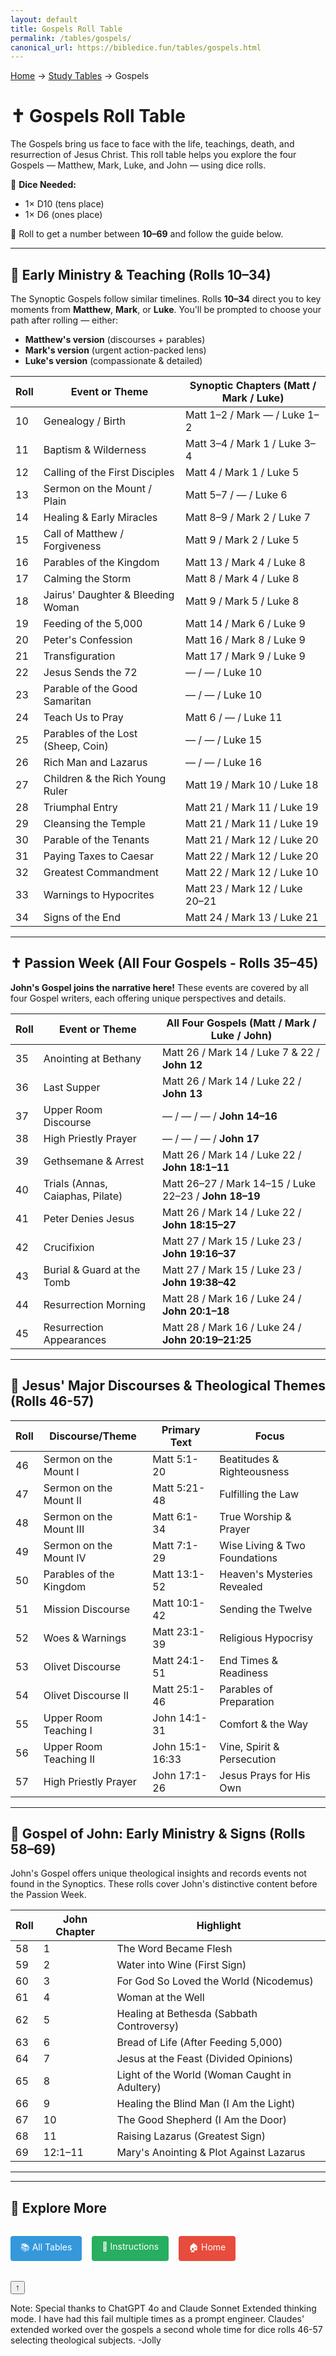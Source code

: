 ```yaml
---
layout: default
title: Gospels Roll Table
permalink: /tables/gospels/
canonical_url: https://bibledice.fun/tables/gospels.html
---
```


<nav class="breadcrumb">
    <a href="/">Home</a>
    <span class="breadcrumb-separator">→</span>
    <a href="/tables/">Study Tables</a>
    <span class="breadcrumb-separator">→</span>
    <span>Gospels</span>
</nav>

# ✝️ Gospels Roll Table

The Gospels bring us face to face with the life, teachings, death, and resurrection of Jesus Christ. This roll table helps you explore the four Gospels — Matthew, Mark, Luke, and John — using dice rolls.

🎲 **Dice Needed:**
- 1× D10 (tens place)
- 1× D6 (ones place)

📏 Roll to get a number between **10–69** and follow the guide below.

---

## 📘 Early Ministry & Teaching (Rolls 10–34)
The Synoptic Gospels follow similar timelines. Rolls **10–34** direct you to key moments from **Matthew**, **Mark**, or **Luke**. You'll be prompted to choose your path after rolling — either:
- **Matthew's version** (discourses + parables)
- **Mark's version** (urgent action-packed lens)
- **Luke's version** (compassionate & detailed)

| Roll | Event or Theme                      | Synoptic Chapters (Matt / Mark / Luke)        |
|------|--------------------------------------|----------------------------------------------|
| 10   | Genealogy / Birth                    | Matt 1–2 / Mark — / Luke 1–2                  |
| 11   | Baptism & Wilderness                 | Matt 3–4 / Mark 1 / Luke 3–4                  |
| 12   | Calling of the First Disciples       | Matt 4 / Mark 1 / Luke 5                      |
| 13   | Sermon on the Mount / Plain          | Matt 5–7 / — / Luke 6                         |
| 14   | Healing & Early Miracles             | Matt 8–9 / Mark 2 / Luke 7                    |
| 15   | Call of Matthew / Forgiveness        | Matt 9 / Mark 2 / Luke 5                      |
| 16   | Parables of the Kingdom              | Matt 13 / Mark 4 / Luke 8                     |
| 17   | Calming the Storm                    | Matt 8 / Mark 4 / Luke 8                      |
| 18   | Jairus' Daughter & Bleeding Woman    | Matt 9 / Mark 5 / Luke 8                      |
| 19   | Feeding of the 5,000                 | Matt 14 / Mark 6 / Luke 9                     |
| 20   | Peter's Confession                   | Matt 16 / Mark 8 / Luke 9                     |
| 21   | Transfiguration                      | Matt 17 / Mark 9 / Luke 9                     |
| 22   | Jesus Sends the 72                   | — / — / Luke 10                               |
| 23   | Parable of the Good Samaritan        | — / — / Luke 10                               |
| 24   | Teach Us to Pray                     | Matt 6 / — / Luke 11                          |
| 25   | Parables of the Lost (Sheep, Coin)   | — / — / Luke 15                               |
| 26   | Rich Man and Lazarus                 | — / — / Luke 16                               |
| 27   | Children & the Rich Young Ruler      | Matt 19 / Mark 10 / Luke 18                  |
| 28   | Triumphal Entry                      | Matt 21 / Mark 11 / Luke 19                  |
| 29   | Cleansing the Temple                 | Matt 21 / Mark 11 / Luke 19                  |
| 30   | Parable of the Tenants               | Matt 21 / Mark 12 / Luke 20                  |
| 31   | Paying Taxes to Caesar               | Matt 22 / Mark 12 / Luke 20                  |
| 32   | Greatest Commandment                 | Matt 22 / Mark 12 / Luke 10                  |
| 33   | Warnings to Hypocrites               | Matt 23 / Mark 12 / Luke 20–21              |
| 34   | Signs of the End                     | Matt 24 / Mark 13 / Luke 21                  |

---

## ✝️ Passion Week (All Four Gospels - Rolls 35–45)
**John's Gospel joins the narrative here!** These events are covered by all four Gospel writers, each offering unique perspectives and details.

| Roll | Event or Theme                      | All Four Gospels (Matt / Mark / Luke / **John**)     |
|------|--------------------------------------|-----------------------------------------------------|
| 35   | Anointing at Bethany                 | Matt 26 / Mark 14 / Luke 7 & 22 / **John 12**         |
| 36   | Last Supper                          | Matt 26 / Mark 14 / Luke 22 / **John 13**             |
| 37   | Upper Room Discourse                 | — / — / — / **John 14–16**                            |
| 38   | High Priestly Prayer                 | — / — / — / **John 17**                               |
| 39   | Gethsemane & Arrest                  | Matt 26 / Mark 14 / Luke 22 / **John 18:1–11**       |
| 40   | Trials (Annas, Caiaphas, Pilate)    | Matt 26–27 / Mark 14–15 / Luke 22–23 / **John 18–19** |
| 41   | Peter Denies Jesus                   | Matt 26 / Mark 14 / Luke 22 / **John 18:15–27**      |
| 42   | Crucifixion                          | Matt 27 / Mark 15 / Luke 23 / **John 19:16–37**      |
| 43   | Burial & Guard at the Tomb           | Matt 27 / Mark 15 / Luke 23 / **John 19:38–42**      |
| 44   | Resurrection Morning                 | Matt 28 / Mark 16 / Luke 24 / **John 20:1–18**       |
| 45   | Resurrection Appearances             | Matt 28 / Mark 16 / Luke 24 / **John 20:19–21:25**   |

---

## 🎯 Jesus' Major Discourses & Theological Themes (Rolls 46-57)

| Roll | Discourse/Theme | Primary Text | Focus |
|------|-----------------|--------------|--------|
| 46 | Sermon on the Mount I | Matt 5:1-20 | Beatitudes & Righteousness |
| 47 | Sermon on the Mount II | Matt 5:21-48 | Fulfilling the Law |
| 48 | Sermon on the Mount III | Matt 6:1-34 | True Worship & Prayer |
| 49 | Sermon on the Mount IV | Matt 7:1-29 | Wise Living & Two Foundations |
| 50 | Parables of the Kingdom | Matt 13:1-52 | Heaven's Mysteries Revealed |
| 51 | Mission Discourse | Matt 10:1-42 | Sending the Twelve |
| 52 | Woes & Warnings | Matt 23:1-39 | Religious Hypocrisy |
| 53 | Olivet Discourse | Matt 24:1-51 | End Times & Readiness |
| 54 | Olivet Discourse II | Matt 25:1-46 | Parables of Preparation |
| 55 | Upper Room Teaching I | John 14:1-31 | Comfort & the Way |
| 56 | Upper Room Teaching II | John 15:1-16:33 | Vine, Spirit & Persecution |
| 57 | High Priestly Prayer | John 17:1-26 | Jesus Prays for His Own |
---

## 🔷 Gospel of John: Early Ministry & Signs (Rolls 58–69)
John's Gospel offers unique theological insights and records events not found in the Synoptics. These rolls cover John's distinctive content before the Passion Week.

| Roll | John Chapter | Highlight                         |
|------|--------------|-----------------------------------|
| 58   | 1            | The Word Became Flesh             |
| 59   | 2            | Water into Wine (First Sign)     |
| 60   | 3            | For God So Loved the World (Nicodemus) |
| 61   | 4            | Woman at the Well                |
| 62   | 5            | Healing at Bethesda (Sabbath Controversy) |
| 63   | 6            | Bread of Life (After Feeding 5,000) |
| 64   | 7            | Jesus at the Feast (Divided Opinions) |
| 65   | 8            | Light of the World (Woman Caught in Adultery) |
| 66   | 9            | Healing the Blind Man (I Am the Light) |
| 67   | 10           | The Good Shepherd (I Am the Door) |
| 68   | 11           | Raising Lazarus (Greatest Sign)  |
| 69   | 12:1–11      | Mary's Anointing & Plot Against Lazarus |

---

---

## 🔄 Explore More

<div style="display: flex; gap: 1rem; flex-wrap: wrap; margin: 2rem 0;">
    <a href="/tables/" style="background: #3498db; color: white; padding: 0.5rem 1rem; border-radius: 4px; text-decoration: none;">📚 All Tables</a>
    <a href="/instructions/" style="background: #27ae60; color: white; padding: 0.5rem 1rem; border-radius: 4px; text-decoration: none;">📖 Instructions</a>
    <a href="/" style="background: #e74c3c; color: white; padding: 0.5rem 1rem; border-radius: 4px; text-decoration: none;">🏠 Home</a>
</div>

<button class="back-to-top" onclick="window.scrollTo(0,0)">↑</button>

Note: Special thanks to ChatGPT 4o and Claude Sonnet Extended thinking mode. I have had this fail multiple times as a prompt engineer. Claudes' extended worked over the gospels a second whole time for dice rolls 46-57 selecting theological subjects. -Jolly
